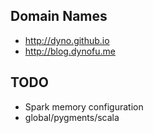 ## Domain Names

* http://dyno.github.io
* http://blog.dynofu.me

## TODO

* Spark memory configuration
* global/pygments/scala

